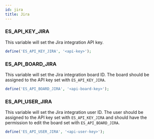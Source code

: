```yaml
---
id: jira
title: Jira
---
```


### ES_API_KEY_JIRA

This variable will set the Jira integration API key.

```php
define('ES_API_KEY_JIRA', '<api-key>');
```

### ES_API_BOARD_JIRA

This variable will set the Jira integration board ID. The board should be assigned to the API key set with `ES_API_KEY_JIRA`.

```php
define('ES_API_BOARD_JIRA', '<api-board-key>');
```

### ES_API_USER_JIRA

This variable will set the Jira integration user ID. The user should be assigned to the API key set with `ES_API_KEY_JIRA` and should have the permission to edit the board set with `ES_API_BOARD_JIRA`.

```php
define('ES_API_USER_JIRA', '<api-user-key>');
```
